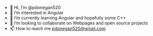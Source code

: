 - 👋 Hi, I’m @pdonegan520
- 👀 I’m interested in Angular
- 🌱 I’m currently learning Angular and hopefully some C++
- 💞️ I’m looking to collaborate on Webpages and open source projects
- 📫 How to reach me pdonegan520@gmail.com

<!---
pdonegan520/pdonegan520 is a ✨ special ✨ repository because its `README.md` (this file) appears on your GitHub profile.
You can click the Preview link to take a look at your changes.
--->
